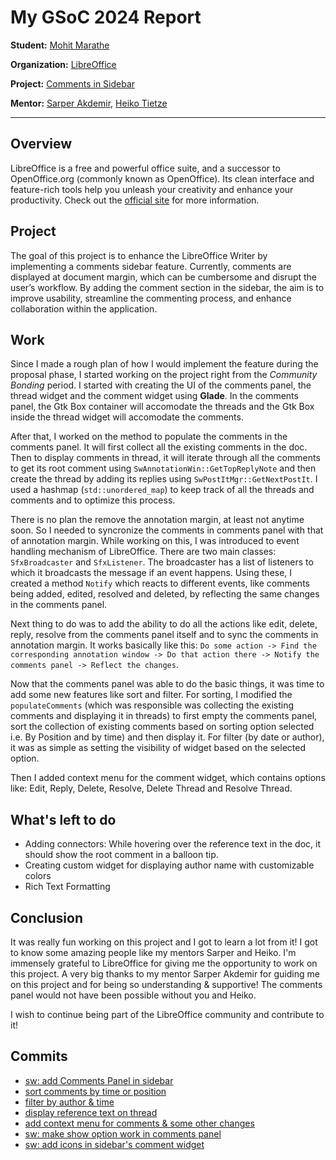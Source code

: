 # My GSoC 2024 Report

**Student:** [Mohit Marathe](https://gerrit.libreoffice.org/q/owner:mohitmarathe@proton.me)

**Organization:** [LibreOffice](https://www.libreoffice.org/)

**Project:** [Comments in Sidebar](https://summerofcode.withgoogle.com/programs/2024/projects/Hht1NBGx)

**Mentor:** [Sarper Akdemir](https://de.linkedin.com/in/sarper-akdemir), [Heiko Tietze](https://de.linkedin.com/in/heiko-tietze-4204aa30)

---

## Overview

LibreOffice is a free and powerful office suite, and a successor to OpenOffice.org (commonly known as OpenOffice).
Its clean interface and feature-rich tools help you unleash your creativity and enhance your productivity.
Check out the [official site](https://www.libreoffice.org/) for more information.

## Project

The goal of this project is to enhance the LibreOffice Writer by implementing a comments sidebar feature.
Currently, comments are displayed at document margin, which can be cumbersome and disrupt the user’s workflow.
By adding the comment section in the sidebar, the aim is to improve usability, streamline the commenting process, and enhance collaboration within the application.

## Work

Since I made a rough plan of how I would implement the feature during the proposal phase, I started working on the project right from the _Community Bonding_ period.
I started with creating the UI of the comments panel, the thread widget and the comment widget using **Glade**. In the comments panel, the Gtk Box container will accomodate
the threads and the Gtk Box inside the thread widget will accomodate the comments.

After that, I worked on the method to populate the comments in the comments panel. It will first collect all the existing comments in the doc. Then to display comments in 
thread, it will iterate through all the comments to get its root comment using `SwAnnotationWin::GetTopReplyNote` and then create the thread by adding its replies using 
`SwPostItMgr::GetNextPostIt`. I used a hashmap (`std::unordered_map`) to keep track of all the threads and comments and to optimize this process.

There is no plan the remove the annotation margin, at least not anytime soon. So I needed to syncronize the comments in comments panel with that of annotation margin.
While working on this, I was introduced to event handling mechanism of LibreOffice. 
There are two main classes: `SfxBroadcaster` and `SfxListener`. The broadcaster has a list of listeners to which it broadcasts the message if an event happens.
Using these, I created a method `Notify` which reacts to different events, like comments being added, edited, resolved and deleted, by reflecting the same changes in the
comments panel.

Next thing to do was to add the ability to do all the actions like edit, delete, reply, resolve from the comments panel itself and to sync the comments in annotation margin.
It works basically like this: `Do some action -> Find the corresponding annotation window -> Do that action there -> Notify the comments panel -> Reflect the changes`.

Now that the comments panel was able to do the basic things, it was time to add some new features like sort and filter. For sorting, I modified the `populateComments` (which 
was responsible was collecting the existing comments and displaying it in threads) to first empty the comments panel, sort the collection of existing comments based on sorting
option selected i.e. By Position and by time) and then display it. For filter (by date or author), it was as simple as setting the visibility of widget based on the selected 
option.

Then I added context menu for the comment widget, which contains options like: Edit, Reply, Delete, Resolve, Delete Thread and Resolve Thread.

## What's left to do

- Adding connectors: While hovering over the reference text in the doc, it should show the root comment in a balloon tip.
- Creating custom widget for displaying author name with customizable colors
- Rich Text Formatting

## Conclusion

It was really fun working on this project and I got to learn a lot from it! I got to know some amazing people like my mentors Sarper and Heiko.
I'm immensely grateful to LibreOffice for giving me the opportunity to work on this project. A very big thanks to my mentor Sarper Akdemir for
guiding me on this project and for being so understanding & supportive! The comments panel would not have been possible without you and Heiko.

I wish to continue being part of the LibreOffice community and contribute to it!


## Commits

- [sw: add Comments Panel in sidebar](https://gerrit.libreoffice.org/c/core/+/167840)
- [sort comments by time or position](https://gerrit.libreoffice.org/c/core/+/170492)
- [filter by author & time](https://gerrit.libreoffice.org/c/core/+/170497)
- [display reference text on thread](https://gerrit.libreoffice.org/c/core/+/171233)
- [add context menu for comments & some other changes](https://gerrit.libreoffice.org/c/core/+/170996)
- [sw: make show option work in comments panel](https://gerrit.libreoffice.org/c/core/+/172379)
- [sw: add icons in sidebar's comment widget](https://gerrit.libreoffice.org/c/core/+/172380)
